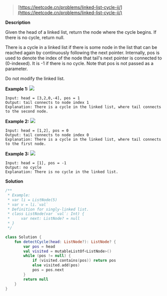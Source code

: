 > [https://leetcode.cn/problems/linked-list-cycle-ii/](https://leetcode.cn/problems/linked-list-cycle-ii/)

**Description**

Given the head of a linked list, return the node where the cycle begins. If there is no cycle, return null.

There is a cycle in a linked list if there is some node in the list that can be reached again by continuously following the next pointer. Internally, pos is used to denote the index of the node that tail's next pointer is connected to (0-indexed). It is -1 if there is no cycle. Note that pos is not passed as a parameter.

Do not modify the linked list.

**Example 1:**
![](https://assets.leetcode.com/uploads/2018/12/07/circularlinkedlist.png)
```text
Input: head = [3,2,0,-4], pos = 1
Output: tail connects to node index 1
Explanation: There is a cycle in the linked list, where tail connects to the second node.
```
**Example 2:**
![](https://assets.leetcode.com/uploads/2018/12/07/circularlinkedlist_test2.png)
```text
Input: head = [1,2], pos = 0
Output: tail connects to node index 0
Explanation: There is a cycle in the linked list, where tail connects to the first node.
```
**Example 3:**
![](https://assets.leetcode.com/uploads/2018/12/07/circularlinkedlist_test3.png)
```text
Input: head = [1], pos = -1
Output: no cycle
Explanation: There is no cycle in the linked list.
```

**Solution**
```kotlin
/**
 * Example:
 * var li = ListNode(5)
 * var v = li.`val`
 * Definition for singly-linked list.
 * class ListNode(var `val`: Int) {
 *     var next: ListNode? = null
 * }
 */

class Solution {
    fun detectCycle(head: ListNode?): ListNode? {
        var pos = head
        val visited = mutableListOf<ListNode>()
        while (pos != null) {
            if (visited.contains(pos)) return pos
            else visited.add(pos)
            pos = pos.next
        }
        return null
    }
}
```